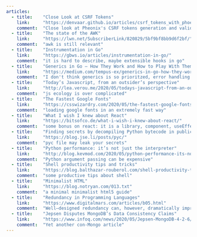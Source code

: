 ```yaml
---
articles:
  - title:    "Close Look at CSRF Tokens"
    link:     "https://denvaar.github.io/articles/csrf_tokens_with_phoenix.html"
    comment:  "Close look at Pheonix's CSRF tokens generation and validation, and u may learn how it works in any other frameworks"
  - title:    "The state of the AWK"
    link:     "https://lwn.net/SubscriberLink/820829/5bf9bf8bb9d6f2bf/"
    comment:  "awk is still relevant"
  - title:    "Instrumentation in Go"
    link:     "https://gbws.io/articles/instrumentation-in-go/"
    comment:  "it is hard to describe, maybe extensible hooks in go"
  - title:    "Generics in Go — How They Work and How to Play With Them"
    link:     "https://medium.com/tempus-ex/generics-in-go-how-they-work-and-how-to-play-with-them-b197cd10a7ca"
    comment:  "I don't think generics is so prioritzed, error handling as well. Instead, better support OOP should be put on top."
  - title:    "Today’s Javascript, from an outsider’s perspective"
    link:     "http://lea.verou.me/2020/05/todays-javascript-from-an-outsiders-perspective/"
    comment:  "js ecology is over complicated"
  - title:    "The Fastest Google Fonts"
    link:     "https://csswizardry.com/2020/05/the-fastest-google-fonts/"
    comment:  "loading google fonts in an extremely fast way"
  - title:    "What I wish I knew about React"
    link:     "https://bitsofco.de/what-i-wish-i-knew-about-react/"
    comment:  "some bonus on react: it is a library, component, useEffect"
  - title:    "Finding secrets by decompiling Python bytecode in public repositories"
    link:     "https://blog.jse.li/posts/pyc/"
    comment:  "pyc file may leak your secrets"
  - title:    "Python performance: it’s not just the interpreter"
    link:     "http://blog.kevmod.com/2020/05/python-performance-its-not-just-the-interpreter/"
    comment:  "Python argument passing can be expensive"
  - title:    "Shell productivity tips and tricks"
    link:     "https://blog.balthazar-rouberol.com/shell-productivity-tips-and-tricks.html"
    comment:  "some productive tips about shell"
  - title:    "Minimalist HTML"
    link:     "https://blog.notryan.com/013.txt"
    comment:  "a minimal minimalist html5 guide"
  - title:    "Redundancy in Programming Languages"
    link:     "https://www.digitalmars.com/articles/b05.html"
    comment:  "Well—designed redundancy can, however, dramatically improve productivity"
  - title:    "Jepsen Disputes MongoDB’s Data Consistency Claims"
    link:     "https://www.infoq.com/news/2020/05/Jepsen-MongoDB-4-2-6/"
    comment:  "Yet another con-Mongo article"
---
```

